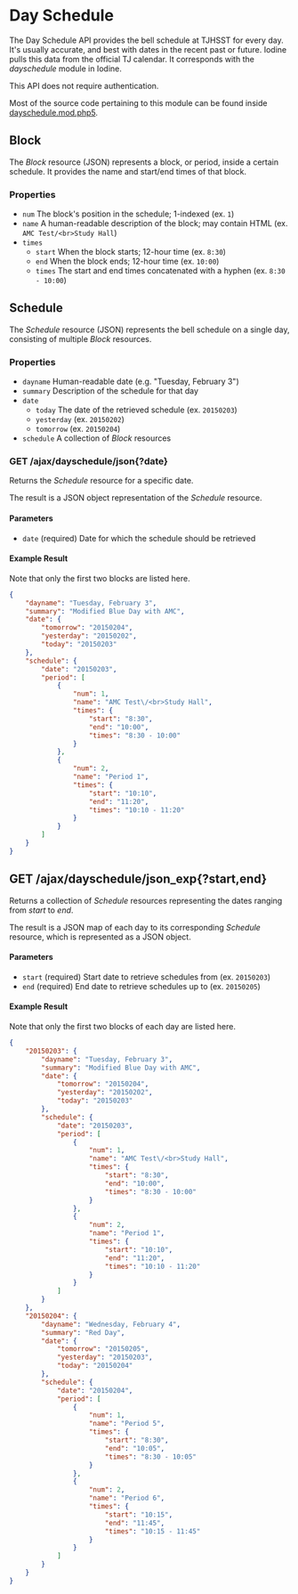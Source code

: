 # Day Schedule
The Day Schedule API provides the bell schedule at TJHSST for every day. It's usually accurate, and best with dates in the recent past or future. Iodine pulls this data from the official TJ calendar. It corresponds with the *dayschedule* module in Iodine.

This API does not require authentication.

Most of the source code pertaining to this module can be found inside [dayschedule.mod.php5](https://github.com/tjcsl/iodine/blob/master/modules/dayschedule/dayschedule.mod.php5).


## Block
The *Block* resource (JSON) represents a block, or period, inside a certain schedule. It provides the name and start/end times of that block.

### Properties
- `num` The block's position in the schedule; 1-indexed (ex. `1`)
- `name` A human-readable description of the block; may contain HTML (ex. `AMC Test/<br>Study Hall`)
- `times`
  - `start` When the block starts; 12-hour time (ex. `8:30`)
  - `end` When the block ends; 12-hour time (ex. `10:00`)
  - `times` The start and end times concatenated with a hyphen (ex. `8:30 - 10:00`)


## Schedule
The *Schedule* resource (JSON) represents the bell schedule on a single day, consisting of multiple *Block* resources.

### Properties
- `dayname` Human-readable date (e.g. "Tuesday, February 3")
- `summary` Description of the schedule for that day
- `date`
  - `today` The date of the retrieved schedule (ex. `20150203`)
  - `yesterday` (ex. `20150202`)
  - `tomorrow` (ex. `20150204`)
- `schedule` A collection of *Block* resources


### GET /ajax/dayschedule/json{?date}
Returns the *Schedule* resource for a specific date.

The result is a JSON object representation of the *Schedule* resource.

#### Parameters
- `date` (required) Date for which the schedule should be retrieved

#### Example Result
Note that only the first two blocks are listed here.

```json
{
    "dayname": "Tuesday, February 3",
    "summary": "Modified Blue Day with AMC",
    "date": {
        "tomorrow": "20150204",
        "yesterday": "20150202",
        "today": "20150203"
    },
    "schedule": {
        "date": "20150203",
        "period": [
            {
                "num": 1,
                "name": "AMC Test\/<br>Study Hall",
                "times": {
                    "start": "8:30",
                    "end": "10:00",
                    "times": "8:30 - 10:00"
                }
            },
            {
                "num": 2,
                "name": "Period 1",
                "times": {
                    "start": "10:10",
                    "end": "11:20",
                    "times": "10:10 - 11:20"
                }
            }
        ]
    }
}
```


## GET /ajax/dayschedule/json_exp{?start,end}
Returns a collection of *Schedule* resources representing the dates ranging from *start* to *end*.

The result is a JSON map of each day to its corresponding *Schedule* resource, which is represented as a JSON object.

#### Parameters
- `start` (required) Start date to retrieve schedules from (ex. `20150203`)
- `end` (required) End date to retrieve schedules up to (ex. `20150205`)

#### Example Result
Note that only the first two blocks of each day are listed here.

```json
{
    "20150203": {
        "dayname": "Tuesday, February 3",
        "summary": "Modified Blue Day with AMC",
        "date": {
            "tomorrow": "20150204",
            "yesterday": "20150202",
            "today": "20150203"
        },
        "schedule": {
            "date": "20150203",
            "period": [
                {
                    "num": 1,
                    "name": "AMC Test\/<br>Study Hall",
                    "times": {
                        "start": "8:30",
                        "end": "10:00",
                        "times": "8:30 - 10:00"
                    }
                },
                {
                    "num": 2,
                    "name": "Period 1",
                    "times": {
                        "start": "10:10",
                        "end": "11:20",
                        "times": "10:10 - 11:20"
                    }
                }
            ]
        }
    },
    "20150204": {
        "dayname": "Wednesday, February 4",
        "summary": "Red Day",
        "date": {
            "tomorrow": "20150205",
            "yesterday": "20150203",
            "today": "20150204"
        },
        "schedule": {
            "date": "20150204",
            "period": [
                {
                    "num": 1,
                    "name": "Period 5",
                    "times": {
                        "start": "8:30",
                        "end": "10:05",
                        "times": "8:30 - 10:05"
                    }
                },
                {
                    "num": 2,
                    "name": "Period 6",
                    "times": {
                        "start": "10:15",
                        "end": "11:45",
                        "times": "10:15 - 11:45"
                    }
                }
            ]
        }
    }
}
```
